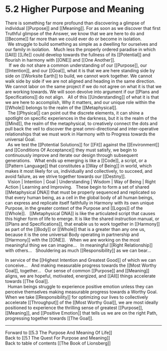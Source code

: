 # 5.2 Higher Purpose and Meaning

There is something far more profound than discovering a glimpse of individual [[Purpose]] and [[Meaning]]. For as soon as we discover that first Truthful glimpse of the Answer, we know that we are here to do and [[Become]] far more than we could ever do or become in isolation.   
 
We struggle to build something as simple as a dwelling for ourselves and our family in isolation. 
 
Much less the properly ordered paradise in which [[All]] [[Life]] could develop towards the fullness of its [[Potential]] and flourish in harmony with [[ONE]] and [[One Another]].  
  
If we do not share a common understanding of our [[Purpose]], our [[Intention]], and our [[Goal]], what it is that we are here standing side by side on [[Worksite Earth]] to build, we cannot work together. We cannot walk side by side if we are not aligned and heading in the same direction. We cannot labor on the same project if we do not agree on what it is that we are working towards. We will soon devolve into argument if our [[Plans and Specifications]] do not align.
 
All of this [[Understanding]] of what it is that we are here to accomplish, Why it matters, and our unique role within the [[Whole]] belongs to the realm of the [[Metaphysical]].  
 
The [[Physical]] can point out the discrete elements, it can shine a spotlight on specific experiences in the darkness, but it is the realm of the [[Mind]], the realm of the metaphysical, to creatively connect the dots and pull back the veil to discover the great omni-directional and inter-operative relationships that we must work in Harmony with to Progress towards the universal Goal.  
 
As we test the [[Potential Solutions]] for [[Fit]] against the [[Environment]] and [[Conditions Of Acceptance]] they must satisfy, we begin to continuously improve and iterate our design through subsequent generations. 
 
What ends up emerging is like a [[Code]], a script, or a [[Pattern Language]] that constitutes a [[Way of Being]] in world, which makes it most likely for us, individually and collectively, to succeed, and avoid failure, as we strive together towards our [[Destiny]].   
 
Vision | Intention | Goal | Understanding | Wisdom | Way of Being | Right Action | Learning and Improving. 
 
These begin to form a set of shared [[Metaphysical DNA]] that must be properly sequenced and replicated so that every human being, as a cell in the global body of all human beings, can express and replicate itself faithfully in Harmony with its own unique Purpose, in the greater context of the Purpose and [[Logos]] of the [[Whole]]. 
 
[[Metaphysical DNA]] is like the articulated script that causes this higher form of life to emerge. It is like the shared instruction manual, or [[Plans and Specifications]], that enable us to work together in [[Harmony]] as part of the [[Body]] or [[Whole]] that is a greater than any one us, because it is the one universal Body operating in partnership and [[Harmony]] with the [[ONE]]. 
 
When we are working on the most meaningful thing we can imagine… 
 
In meaningful [[Right Relationship]] with others… 
 
Shouldering as much [[Responsibility]] as we can bear… 

In service of the [[Highest Intention and Greatest Good]] of which we can conceive... 
 
And making measurable progress towards the [[Most Worthy Goal]], together… 
 
Our sense of common [[Purpose]] and [[Meaning]] aligns, we are hopeful, motivated, energized, and [[All]] things accelerate towards [[The Goal]].   
 
Human beings struggle to experience positive emotion unless they can perceive themselves making measurable progress towards a Worthy Goal. 
 
When we take [[Responsibility]] for optimizing our lives to collectively accelerate [[Throughput]] of the [[Most Worthy Goal]], we are most ideally positioned to experience the thrilling sense of greatest [[Purpose]], [[Meaning]], and [[Positive Emotion]] that tells us we are on the right Path, progressing together towards [[The Goal]]. 

___

Forward to [[5.3 The Purpose And Meaning Of Life]]  
Back to [[5.1 The Quest For Purpose and Meaning]]    
Back to table of contents [[The Book of Lionsberg]]  

